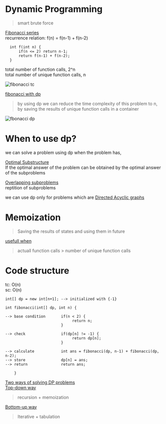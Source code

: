 # Dynamic Programming

> smart brute force

<ins>Fibonacci series</ins>  
recurrence relation: f(n) = f(n-1) + f(n-2)

```
  int f(int n) {
      if(n <= 2) return n-1;
      return f(n-1) + f(n-2);
  }
```
total number of function calls, 2^n  
total number of unique function calls, n 

![fibonacci tc](https://user-images.githubusercontent.com/16437905/180906541-f4f07a2e-250f-4193-a095-a9cd6adb8f57.png)

<ins>fibonacci with dp</ins>  
> by using dp we can reduce the time complexity of this problem to n,   
> by saving the results of unique function calls in a container   

![fbonacci dp](https://user-images.githubusercontent.com/16437905/180906809-d4d731c0-c34d-485d-ab9f-bbffbd9cf58e.png)


# When to use dp?

we can solve a problem using dp when the problem has,  

<ins>Optimal Substructure</ins>  
If the optimal answer of the problem can be obtained by the optimal answer of the subproblems  

<ins>Overlapping subproblems</ins>  
reptition of subproblems  

we can use dp only for problems which are <ins> Directed Acyclic graphs</ins>  

# Memoization

> Saving the results of states and using them in future  

<ins>usefull when</ins>  
> actuall function calls > number of unique function calls  

# Code structure
tc: O(n)  
sc: O(n)

```
int[] dp = new int[n+1]; --> initialized with {-1}

int fibonacci(int[] dp, int n) {

--> base condition       if(n < 2) {      
                              return n;
                         }  

--> check                if(dp[n] != -1) {
                              return dp[n];
                         }

--> calculate            int ans = fibonacci(dp, n-1) + fibonacci(dp, n-2);
--> store                dp[n] = ans;
--> return               return ans;

    }
```

<ins>Two ways of solving DP problems</ins>  
<ins>Top-down way</ins>  
> recursion + memoization  

<ins>Bottom-up way</ins>  
> Iterative + tabulation  

